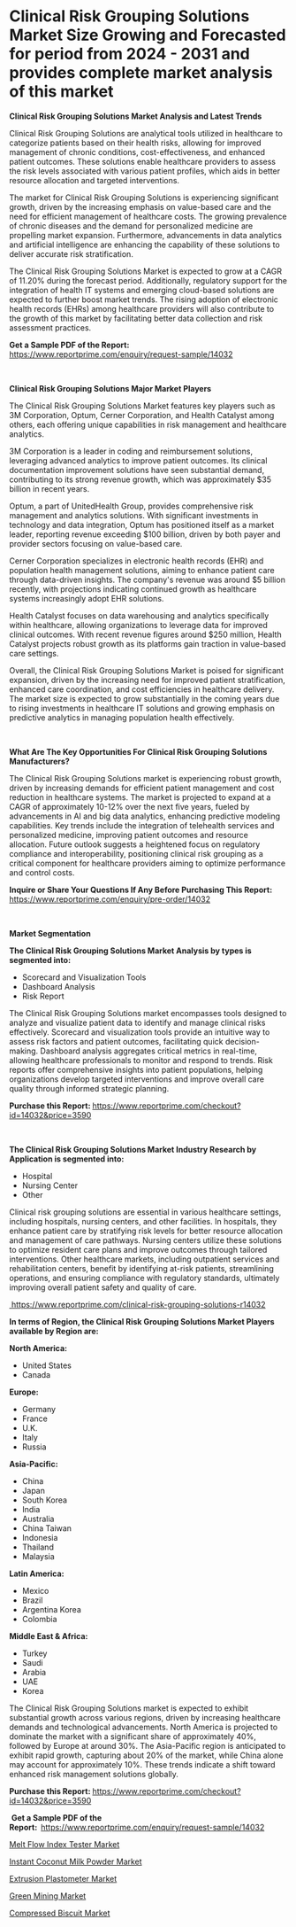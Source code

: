 <p><h1>Clinical Risk Grouping Solutions Market Size Growing and Forecasted for period from 2024 - 2031 and provides complete market analysis of this market</h1></p><p><strong>Clinical Risk Grouping Solutions Market Analysis and Latest Trends</strong></p>
<p><p>Clinical Risk Grouping Solutions are analytical tools utilized in healthcare to categorize patients based on their health risks, allowing for improved management of chronic conditions, cost-effectiveness, and enhanced patient outcomes. These solutions enable healthcare providers to assess the risk levels associated with various patient profiles, which aids in better resource allocation and targeted interventions.</p><p>The market for Clinical Risk Grouping Solutions is experiencing significant growth, driven by the increasing emphasis on value-based care and the need for efficient management of healthcare costs. The growing prevalence of chronic diseases and the demand for personalized medicine are propelling market expansion. Furthermore, advancements in data analytics and artificial intelligence are enhancing the capability of these solutions to deliver accurate risk stratification.</p><p>The Clinical Risk Grouping Solutions Market is expected to grow at a CAGR of 11.20% during the forecast period. Additionally, regulatory support for the integration of health IT systems and emerging cloud-based solutions are expected to further boost market trends. The rising adoption of electronic health records (EHRs) among healthcare providers will also contribute to the growth of this market by facilitating better data collection and risk assessment practices.</p></p>
<p><strong>Get a Sample PDF of the Report:&nbsp;</strong> <a href="https://www.reportprime.com/enquiry/request-sample/14032?utm_campaign=1113&utm_medium=2&utm_source=Github&utm_content=ia&utm_term=29112024&utm_id=clinical-risk-grouping-solutions">https://www.reportprime.com/enquiry/request-sample/14032</a></p>
<p>&nbsp;</p>
<p><strong>Clinical Risk Grouping Solutions Major Market Players</strong></p>
<p><p>The Clinical Risk Grouping Solutions Market features key players such as 3M Corporation, Optum, Cerner Corporation, and Health Catalyst among others, each offering unique capabilities in risk management and healthcare analytics.</p><p>3M Corporation is a leader in coding and reimbursement solutions, leveraging advanced analytics to improve patient outcomes. Its clinical documentation improvement solutions have seen substantial demand, contributing to its strong revenue growth, which was approximately $35 billion in recent years.</p><p>Optum, a part of UnitedHealth Group, provides comprehensive risk management and analytics solutions. With significant investments in technology and data integration, Optum has positioned itself as a market leader, reporting revenue exceeding $100 billion, driven by both payer and provider sectors focusing on value-based care.</p><p>Cerner Corporation specializes in electronic health records (EHR) and population health management solutions, aiming to enhance patient care through data-driven insights. The company's revenue was around $5 billion recently, with projections indicating continued growth as healthcare systems increasingly adopt EHR solutions.</p><p>Health Catalyst focuses on data warehousing and analytics specifically within healthcare, allowing organizations to leverage data for improved clinical outcomes. With recent revenue figures around $250 million, Health Catalyst projects robust growth as its platforms gain traction in value-based care settings.</p><p>Overall, the Clinical Risk Grouping Solutions Market is poised for significant expansion, driven by the increasing need for improved patient stratification, enhanced care coordination, and cost efficiencies in healthcare delivery. The market size is expected to grow substantially in the coming years due to rising investments in healthcare IT solutions and growing emphasis on predictive analytics in managing population health effectively.</p></p>
<p>&nbsp;</p>
<p><strong>What Are The Key Opportunities For Clinical Risk Grouping Solutions Manufacturers?</strong></p>
<p><p>The Clinical Risk Grouping Solutions market is experiencing robust growth, driven by increasing demands for efficient patient management and cost reduction in healthcare systems. The market is projected to expand at a CAGR of approximately 10-12% over the next five years, fueled by advancements in AI and big data analytics, enhancing predictive modeling capabilities. Key trends include the integration of telehealth services and personalized medicine, improving patient outcomes and resource allocation. Future outlook suggests a heightened focus on regulatory compliance and interoperability, positioning clinical risk grouping as a critical component for healthcare providers aiming to optimize performance and control costs.</p></p>
<p><strong>Inquire or Share Your Questions If Any Before Purchasing This Report:</strong> <a href="https://www.reportprime.com/enquiry/pre-order/14032?utm_campaign=1113&utm_medium=2&utm_source=Github&utm_content=ia&utm_term=29112024&utm_id=clinical-risk-grouping-solutions">https://www.reportprime.com/enquiry/pre-order/14032</a></p>
<p>&nbsp;</p>
<p><strong>Market Segmentation</strong></p>
<p><strong>The Clinical Risk Grouping Solutions Market Analysis by types is segmented into:</strong></p>
<p><ul><li>Scorecard and Visualization Tools</li><li>Dashboard Analysis</li><li>Risk Report</li></ul></p>
<p><p>The Clinical Risk Grouping Solutions market encompasses tools designed to analyze and visualize patient data to identify and manage clinical risks effectively. Scorecard and visualization tools provide an intuitive way to assess risk factors and patient outcomes, facilitating quick decision-making. Dashboard analysis aggregates critical metrics in real-time, allowing healthcare professionals to monitor and respond to trends. Risk reports offer comprehensive insights into patient populations, helping organizations develop targeted interventions and improve overall care quality through informed strategic planning.</p></p>
<p><strong>Purchase this Report:&nbsp;</strong><a href="https://www.reportprime.com/checkout?id=14032&price=3590&utm_campaign=1113&utm_medium=2&utm_source=Github&utm_content=ia&utm_term=29112024&utm_id=clinical-risk-grouping-solutions">https://www.reportprime.com/checkout?id=14032&price=3590</a></p>
<p>&nbsp;</p>
<p><strong>The Clinical Risk Grouping Solutions Market Industry Research by Application is segmented into:</strong></p>
<p><ul><li>Hospital</li><li>Nursing Center</li><li>Other</li></ul></p>
<p><p>Clinical risk grouping solutions are essential in various healthcare settings, including hospitals, nursing centers, and other facilities. In hospitals, they enhance patient care by stratifying risk levels for better resource allocation and management of care pathways. Nursing centers utilize these solutions to optimize resident care plans and improve outcomes through tailored interventions. Other healthcare markets, including outpatient services and rehabilitation centers, benefit by identifying at-risk patients, streamlining operations, and ensuring compliance with regulatory standards, ultimately improving overall patient safety and quality of care.</p></p>
<p><a href="https://www.reportprime.com/clinical-risk-grouping-solutions-r14032?utm_campaign=1113&utm_medium=2&utm_source=Github&utm_content=ia&utm_term=29112024&utm_id=clinical-risk-grouping-solutions">&nbsp;https://www.reportprime.com/clinical-risk-grouping-solutions-r14032</a></p>
<p><strong>In terms of Region, the Clinical Risk Grouping Solutions Market Players available by Region are:</strong></p>
<p>
    <p> <strong> North America: </strong>
        <ul>
            <li>United States</li>
            <li>Canada</li>
        </ul>
        </p> 
    <p> <strong> Europe: </strong>
        <ul>
            <li>Germany</li>
            <li>France</li>
            <li>U.K.</li>
            <li>Italy</li>
            <li>Russia</li>
        </ul>
        </p> 
    <p> <strong> Asia-Pacific: </strong>
        <ul>
            <li>China</li>
            <li>Japan</li>
            <li>South Korea</li>
            <li>India</li>
            <li>Australia</li>
            <li>China Taiwan</li>
            <li>Indonesia</li>
            <li>Thailand</li>
            <li>Malaysia</li>
        </ul>
        </p> 
    <p> <strong> Latin America: </strong>
        <ul>
            <li>Mexico</li>
            <li>Brazil</li>
            <li>Argentina Korea</li>
            <li>Colombia</li>
        </ul>
        </p> 
    <p> <strong> Middle East & Africa: </strong>
        <ul>
            <li>Turkey</li>
            <li>Saudi</li>
            <li>Arabia</li>
            <li>UAE</li>
            <li>Korea</li>
        </ul>
    </p>
    </p>
<p><p>The Clinical Risk Grouping Solutions market is expected to exhibit substantial growth across various regions, driven by increasing healthcare demands and technological advancements. North America is projected to dominate the market with a significant share of approximately 40%, followed by Europe at around 30%. The Asia-Pacific region is anticipated to exhibit rapid growth, capturing about 20% of the market, while China alone may account for approximately 10%. These trends indicate a shift toward enhanced risk management solutions globally.</p></p>
<p><strong>Purchase this Report: </strong><a href="https://www.reportprime.com/checkout?id=14032&price=3590&utm_campaign=1113&utm_medium=2&utm_source=Github&utm_content=ia&utm_term=29112024&utm_id=clinical-risk-grouping-solutions">https://www.reportprime.com/checkout?id=14032&price=3590</a></p>
<p>&nbsp;<strong>Get a Sample PDF of the Report:&nbsp;&nbsp;</strong><a href="https://www.reportprime.com/enquiry/request-sample/14032?utm_campaign=1113&utm_medium=2&utm_source=Github&utm_content=ia&utm_term=29112024&utm_id=clinical-risk-grouping-solutions">https://www.reportprime.com/enquiry/request-sample/14032</a></p>
<p><strong></strong></p>
<p><p><a href="https://issuu.com/reportprime-2/docs/melt-flow-index-tester-market-size-2030.pptx?utm_campaign=1113&utm_medium=2&utm_source=Github&utm_content=ia&utm_term=29112024&utm_id=clinical-risk-grouping-solutions">Melt Flow Index Tester Market</a></p><p><a href="https://www.linkedin.com/pulse/instant-coconut-milk-powder-market-size-segmentation-trends-gey9e?utm_campaign=1113&utm_medium=2&utm_source=Github&utm_content=ia&utm_term=29112024&utm_id=clinical-risk-grouping-solutions">Instant Coconut Milk Powder Market</a></p><p><a href="https://issuu.com/reportprime-2/docs/extrusion-plastometer-market-size-2030.pptx?utm_campaign=1113&utm_medium=2&utm_source=Github&utm_content=ia&utm_term=29112024&utm_id=clinical-risk-grouping-solutions">Extrusion Plastometer Market</a></p><p><a href="https://github.com/GenaGaines34/Market-Research-Report-List-1/blob/main/green-mining-market.md?utm_campaign=1113&utm_medium=2&utm_source=Github&utm_content=ia&utm_term=29112024&utm_id=clinical-risk-grouping-solutions">Green Mining Market</a></p><p><a href="https://www.linkedin.com/pulse/regional-global-compressed-biscuit-market-analysis-projected-gfpre?utm_campaign=1113&utm_medium=2&utm_source=Github&utm_content=ia&utm_term=29112024&utm_id=clinical-risk-grouping-solutions">Compressed Biscuit Market</a></p></p>